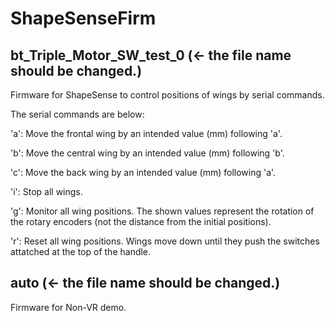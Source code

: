 # ShapeSenseFirm

## bt_Triple_Motor_SW_test_0 (<- the file name should be changed.)
Firmware for ShapeSense to control positions of wings by serial commands.

The serial commands are below:

'a': Move the frontal wing by an intended value (mm) following 'a'. 

'b': Move the central wing by an intended value (mm) following 'b'. 

'c': Move the back wing by an intended value (mm) following 'a'. 

'i': Stop all wings.

'g': Monitor all wing positions. The shown values represent the rotation of the rotary encoders (not the distance from the initial positions).

'r': Reset all wing positions. Wings move down until they push the switches attatched at the top of the handle.

## auto (<- the file name should be changed.)
Firmware for Non-VR demo.
